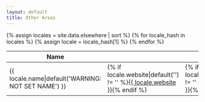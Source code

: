 ```yaml
---
layout: default
title: Other Areas
---
```

<table class="ui tablet stackable table">
  <thead>
    <tr>
      <th>Name</th>
      <th><i class="world icon"></i></th>
      <th><i class="twitter icon"></i></th>
    </tr>
  </thead>
  <tbody>
{% assign locales = site.data.elsewhere | sort %}
{% for locale_hash in locales %}
{% assign locale = locale_hash[1] %}
    <tr>
      <td>{{ locale.name|default('WARNING: NOT SET NAME') }}</td>
      <td>{% if locale.website|default('') != '' %}<a href="{{ locale.website }}" target="_new">{{ locale.website }}</a>{% endif %}</td>
      <td>{% if locale.twitter|default('') != '' %}<a href='https://twitter.com/{{ locale.twitter }}' target='_new'><i class="twitter icon"></i>{{ locale.twitter }}</a>{% endif %}</td>
    </tr>
{% endfor %}
  </tbody>
</table>
